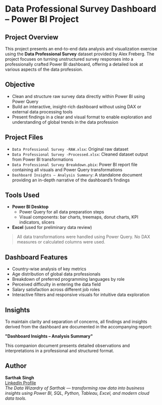 # Data Professional Survey Dashboard – Power BI Project

## Project Overview
This project presents an end-to-end data analysis and visualization exercise using the **Data Professional Survey** dataset provided by Alex Freberg. The project focuses on turning unstructured survey responses into a professionally crafted Power BI dashboard, offering a detailed look at various aspects of the data profession.

## Objective
- Clean and structure raw survey data directly within Power BI using Power Query
- Build an interactive, insight-rich dashboard without using DAX or external data processing tools
- Present findings in a clear and visual format to enable exploration and understanding of global trends in the data profession

## Project Files
- `Data Professional Survey -RAW.xlsx`: Original raw dataset
- `Data Professional Survey -Processed.xlsx`: Cleaned dataset output from Power BI transformations
- `Data Professional Survey Breakdown.pbix`: Power BI report file containing all visuals and Power Query transformations
- `Dashboard Insights – Analysis Summary`: A standalone document providing an in-depth narrative of the dashboard’s findings

## Tools Used
- **Power BI Desktop**
  - Power Query for all data preparation steps
  - Visual components: bar charts, treemaps, donut charts, KPI indicators, slicers
- **Excel** (used for preliminary data review)

> All data transformations were handled using Power Query. No DAX measures or calculated columns were used.

## Dashboard Features
- Country-wise analysis of key metrics
- Age distribution of global data professionals
- Breakdown of preferred programming languages by role
- Perceived difficulty in entering the data field
- Salary satisfaction across different job roles
- Interactive filters and responsive visuals for intuitive data exploration

## Insights
To maintain clarity and separation of concerns, all findings and insights derived from the dashboard are documented in the accompanying report:

**"Dashboard Insights – Analysis Summary"**

This companion document presents detailed observations and interpretations in a professional and structured format.

## Author
**Sarthak Singh**  
[LinkedIn Profile](https://www.linkedin.com/in/sarthak-singh-4a2738358/)  
*The Data Wizardry of Sarthak — transforming raw data into business insights using Power BI, SQL, Python, Tableau, Excel, and modern cloud data tools.*

